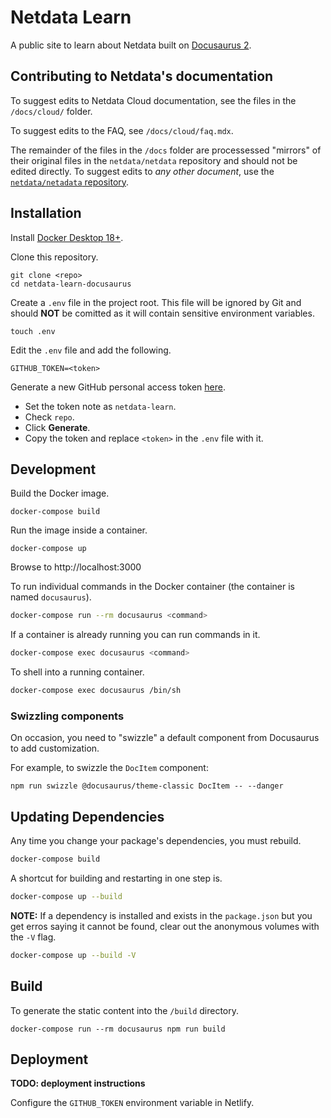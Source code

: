 # Netdata Learn

A public site to learn about Netdata built on
[Docusaurus 2](https://v2.docusaurus.io/).

## Contributing to Netdata's documentation

To suggest edits to Netdata Cloud documentation, see the files in the `/docs/cloud/` folder.

To suggest edits to the FAQ, see `/docs/cloud/faq.mdx`.

The remainder of the files in the `/docs` folder are processessed "mirrors" of their original files in the `netdata/netdata` repository and should not be edited directly. To suggest edits to _any other document_, use the [`netdata/netadata` repository](https://github.com/netdata/netdata).

## Installation

Install [Docker Desktop 18+](https://www.docker.com/products/docker-desktop).

Clone this repository.

    git clone <repo>
    cd netdata-learn-docusaurus

Create a `.env` file in the project root. This file will be ignored by Git and
should **NOT** be comitted as it will contain sensitive environment variables.

    touch .env

Edit the `.env` file and add the following.

    GITHUB_TOKEN=<token>

Generate a new GitHub personal access token [here](https://github.com/settings/tokens).

- Set the token note as `netdata-learn`.
- Check `repo`.
- Click **Generate**.
- Copy the token and replace `<token>` in the `.env` file with it.

## Development

Build the Docker image.

    docker-compose build

Run the image inside a container.

    docker-compose up

Browse to http://localhost:3000

To run individual commands in the Docker container (the container is named
`docusaurus`).

```bash
docker-compose run --rm docusaurus <command>
```

If a container is already running you can run commands in it.

```bash
docker-compose exec docusaurus <command>
```

To shell into a running container.

```bash
docker-compose exec docusaurus /bin/sh
```

### Swizzling components

On occasion, you need to "swizzle" a default component from Docusaurus to add customization.

For example, to swizzle the `DocItem` component:

```
npm run swizzle @docusaurus/theme-classic DocItem -- --danger 
```

## Updating Dependencies

Any time you change your package's dependencies, you must rebuild.

```bash
docker-compose build
```

A shortcut for building and restarting in one step is.

```bash
docker-compose up --build
```

**NOTE:** If a dependency is installed and exists in the `package.json` but
you get erros saying it cannot be found, clear out the anonymous volumes with
the `-V` flag.

```bash
docker-compose up --build -V
```

## Build

To generate the static content into the `/build` directory.

    docker-compose run --rm docusaurus npm run build

## Deployment

**TODO: deployment instructions**

Configure the `GITHUB_TOKEN` environment variable in Netlify.
